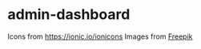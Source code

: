 # admin-dashboard
Icons from https://ionic.io/ionicons
Images from <a href="https://www.freepik.com/?_gl=1*1g3ie4f*test_ga*MTUyMDI1Njk5OS4xNjkyMjgyNDU4*test_ga_523JXC6VL7*MTY5MjI4MjQ1OS4xLjEuMTY5MjI4NTA3Ni4zOS4wLjA.*fp_ga*MTUyMDI1Njk5OS4xNjkyMjgyNDU4*fp_ga_1ZY8468CQB*MTY5MjI4MjQ1OS4xLjEuMTY5MjI4NTA3Ni42MC4wLjA.">Freepik</a>
